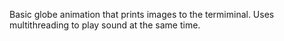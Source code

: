 Basic globe animation that prints images to the termiminal. Uses multithreading to play sound at the same time.